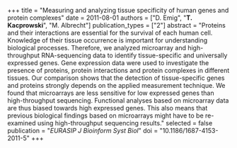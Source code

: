 +++
title = "Measuring and analyzing tissue specificity of human genes and protein complexes"
date = 2011-08-01
authors = ["D. Emig", "**T. Kacprowski**", "M. Albrecht"]
publication_types = ["2"]
abstract = "Proteins and their interactions are essential for the survival of each human cell. Knowledge of their tissue occurrence is important for understanding biological processes. Therefore, we analyzed microarray and high-throughput RNA-sequencing data to identify tissue-specific and universally expressed genes. Gene expression data were used to investigate the presence of proteins, protein interactions and protein complexes in different tissues. Our comparison shows that the detection of tissue-specific genes and proteins strongly depends on the applied measurement technique. We found that microarrays are less sensitive for low expressed genes than high-throughput sequencing. Functional analyses based on microarray data are thus biased towards high expressed genes. This also means that previous biological findings based on microarrays might have to be re-examined using high-throughput sequencing results."
selected = false
publication = "*EURASIP J Bioinform Syst Biol*"
doi = "10.1186/1687-4153-2011-5"
+++

